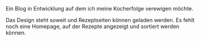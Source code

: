 Ein Blog in Entwicklung auf dem ich meine Kocherfolge verewigen möchte.

Das Design steht soweit und Rezeptseiten können geladen werden. Es fehlt noch eine Homepage, auf der Rezepte angezeigt und sortiert werden können.
